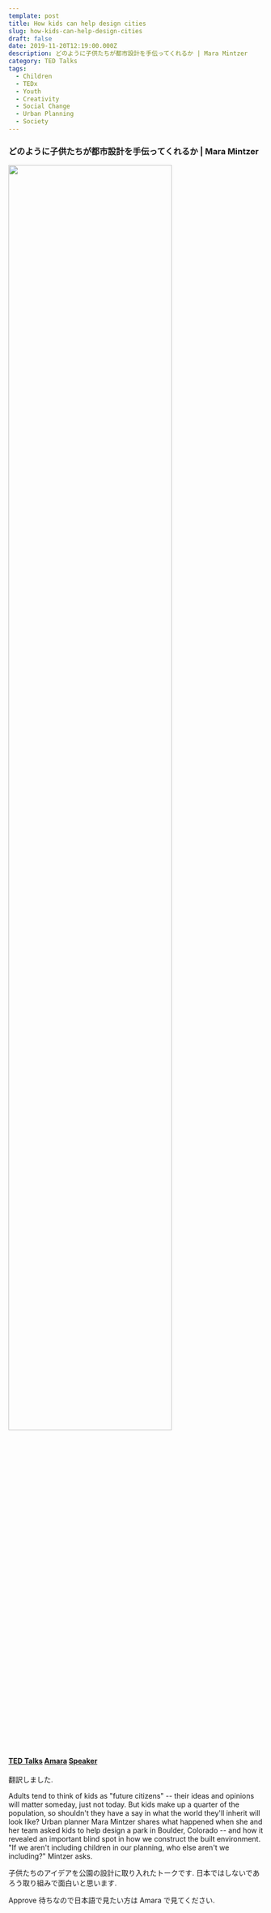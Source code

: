 ```yaml
---
template: post
title: How kids can help design cities
slug: how-kids-can-help-design-cities
draft: false
date: 2019-11-20T12:19:00.000Z
description: どのように子供たちが都市設計を手伝ってくれるか | Mara Mintzer
category: TED Talks
tags:
  - Children
  - TEDx
  - Youth
  - Creativity
  - Social Change
  - Urban Planning
  - Society
---
```


### どのように子供たちが都市設計を手伝ってくれるか | Mara Mintzer

[<img src="http://img.youtube.com/vi/360bU-vBJOI/0.jpg" width="80%">](https://www.ted.com/talks/mara_mintzer_how_kids_can_help_design_cities/up-next)

#### [TED Talks](https://www.ted.com/talks/mara_mintzer_how_kids_can_help_design_cities/up-next) [Amara](https://amara.org/en/videos/KOUnHn4kYamL/ja/2310410/) [Speaker](https://www.ted.com/speakers/mara_mintzers)

翻訳しました.

Adults tend to think of kids as "future citizens" -- their ideas and opinions will matter someday, just not today. But kids make up a quarter of the population, so shouldn't they have a say in what the world they'll inherit will look like? Urban planner Mara Mintzer shares what happened when she and her team asked kids to help design a park in Boulder, Colorado -- and how it revealed an important blind spot in how we construct the built environment. "If we aren't including children in our planning, who else aren't we including?" Mintzer asks.

子供たちのアイデアを公園の設計に取り入れたトークです. 日本ではしないであろう取り組みで面白いと思います.

Approve 待ちなので日本語で見たい方は Amara で見てください.

